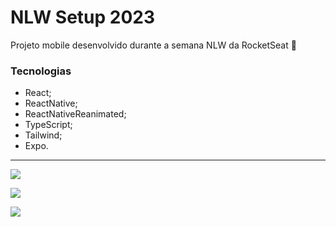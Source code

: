 # NLW Setup 2023
Projeto mobile desenvolvido durante a semana NLW da RocketSeat 🚀

### Tecnologias

- React;
- ReactNative;
- ReactNativeReanimated;
- TypeScript;
- Tailwind;
- Expo.

---

![](https://user-images.githubusercontent.com/30730216/213950115-9ddecfcb-33df-41b4-833a-6df6f1d443e1.png)

![](https://user-images.githubusercontent.com/30730216/213950131-b5dba441-aaa1-4756-b1e7-3e005e716bba.png)

![](https://user-images.githubusercontent.com/30730216/213950119-16378b71-8711-4932-899d-f20656fee246.png)

